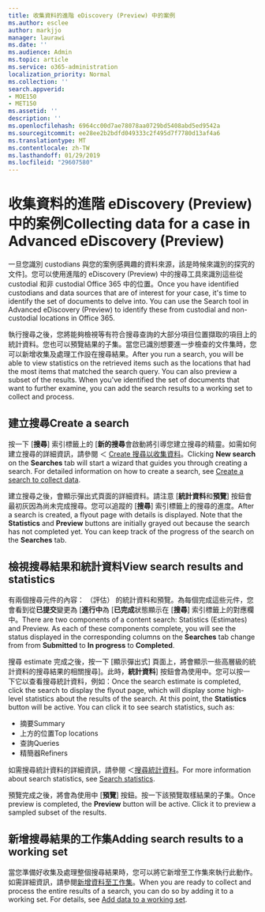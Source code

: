 ```yaml
---
title: 收集資料的進階 eDiscovery (Preview) 中的案例
ms.author: esclee
author: markjjo
manager: laurawi
ms.date: ''
ms.audience: Admin
ms.topic: article
ms.service: o365-administration
localization_priority: Normal
ms.collection: ''
search.appverid:
- MOE150
- MET150
ms.assetid: ''
description: ''
ms.openlocfilehash: 6964cc00d7ae78078aa0729bd5408abd5ed9542a
ms.sourcegitcommit: ee28ee2b2bdfd049333c2f495d7f7780d13af4a6
ms.translationtype: MT
ms.contentlocale: zh-TW
ms.lasthandoff: 01/29/2019
ms.locfileid: "29607580"
---
```

# <a name="collecting-data-for-a-case-in-advanced-ediscovery-preview"></a><span data-ttu-id="216c9-102">收集資料的進階 eDiscovery (Preview) 中的案例</span><span class="sxs-lookup"><span data-stu-id="216c9-102">Collecting data for a case in Advanced eDiscovery (Preview)</span></span>

<span data-ttu-id="216c9-p101">一旦您識別 custodians 與您的案例感興趣的資料來源，該是時候來識別的探究的文件]。您可以使用進階的 eDiscovery (Preview) 中的搜尋工具來識別這些從 custodial 和非 custodial Office 365 中的位置。</span><span class="sxs-lookup"><span data-stu-id="216c9-p101">Once you have identified custodians and data sources that are of interest for your case, it's time to identify the set of documents to delve into. You can use the Search tool in Advanced eDiscovery (Preview) to identify these from custodial and non-custodial locations in Office 365.</span></span>

<span data-ttu-id="216c9-p102">執行搜尋之後，您將能夠檢視等有符合搜尋查詢的大部分項目位置擷取的項目上的統計資料。您也可以預覽結果的子集。當您已識別想要進一步檢查的文件集時，您可以新增收集及處理工作設在搜尋結果。</span><span class="sxs-lookup"><span data-stu-id="216c9-p102">After you run a search, you will be able to view statistics on the retrieved items such as the locations that had the most items that matched the search query. You can also preview a subset of the results. When you've identified the set of documents that want to further examine, you can add the search results to a working set to collect and process.</span></span>

## <a name="create-a-search"></a><span data-ttu-id="216c9-108">建立搜尋</span><span class="sxs-lookup"><span data-stu-id="216c9-108">Create a search</span></span>

<span data-ttu-id="216c9-p103">按一下 [**搜尋**] 索引標籤上的 [**新的搜尋**會啟動將引導您建立搜尋的精靈。如需如何建立搜尋的詳細資訊，請參閱 ＜ [Create 搜尋以收集資料](create-search-to-collect-data.md)。</span><span class="sxs-lookup"><span data-stu-id="216c9-p103">Clicking **New search** on the **Searches** tab will start a wizard that guides you through creating a search. For detailed information on how to create a search, see [Create a search to collect data](create-search-to-collect-data.md).</span></span>

<span data-ttu-id="216c9-p104">建立搜尋之後，會顯示彈出式頁面的詳細資料。請注意 [**統計資料**和**預覽**] 按鈕會最初灰因為尚未完成搜尋。您可以追蹤的 [**搜尋**] 索引標籤上的搜尋的進度。</span><span class="sxs-lookup"><span data-stu-id="216c9-p104">After a search is created, a flyout page with details is displayed. Note that the **Statistics** and **Preview** buttons are initially grayed out because the search has not completed yet. You can keep track of the progress of the search on the **Searches** tab.</span></span>

## <a name="view-search-results-and-statistics"></a><span data-ttu-id="216c9-114">檢視搜尋結果和統計資料</span><span class="sxs-lookup"><span data-stu-id="216c9-114">View search results and statistics</span></span>
<span data-ttu-id="216c9-p105">有兩個搜尋元件的內容： （評估） 的統計資料和預覽。為每個完成這些元件，您會看到從**已提交**變更為 [**進行中**為 [**已完成**狀態顯示在 [**搜尋**] 索引標籤上的對應欄中。</span><span class="sxs-lookup"><span data-stu-id="216c9-p105">There are two components of a content search: Statistics (Estimates) and Preview. As each of these components complete, you will see the status displayed in the corresponding columns on the **Searches** tab change from from **Submitted** to **In progress** to **Completed**.</span></span>

<span data-ttu-id="216c9-p106">搜尋 estimate 完成之後，按一下 [顯示彈出式] 頁面上，將會顯示一些高層級的統計資料的搜尋結果的相關搜尋]。此時，**統計資料**] 按鈕會為使用中。您可以按一下它以查看搜尋統計資料，例如：</span><span class="sxs-lookup"><span data-stu-id="216c9-p106">Once the search estimate is completed, click the search to display the flyout page, which will display some high-level statistics about the results of the search. At this point, the **Statistics** button will be active. You can click it to see search statistics, such as:</span></span>

- <span data-ttu-id="216c9-120">摘要</span><span class="sxs-lookup"><span data-stu-id="216c9-120">Summary</span></span>
- <span data-ttu-id="216c9-121">上方的位置</span><span class="sxs-lookup"><span data-stu-id="216c9-121">Top locations</span></span>
- <span data-ttu-id="216c9-122">查詢</span><span class="sxs-lookup"><span data-stu-id="216c9-122">Queries</span></span>
- <span data-ttu-id="216c9-123">精簡器</span><span class="sxs-lookup"><span data-stu-id="216c9-123">Refiners</span></span>

<span data-ttu-id="216c9-124">如需搜尋統計資料的詳細資訊，請參閱 ＜[搜尋統計資料](search-statistics.md)。</span><span class="sxs-lookup"><span data-stu-id="216c9-124">For more information about search statistics, see [Search statistics](search-statistics.md).</span></span>

<span data-ttu-id="216c9-p107">預覽完成之後，將會為使用中 [**預覽**] 按鈕。按一下該預覽取樣結果的子集。</span><span class="sxs-lookup"><span data-stu-id="216c9-p107">Once preview is completed, the **Preview** button will be active. Click it to preview a sampled subset of the results.</span></span>

## <a name="adding-search-results-to-a-working-set"></a><span data-ttu-id="216c9-127">新增搜尋結果的工作集</span><span class="sxs-lookup"><span data-stu-id="216c9-127">Adding search results to a working set</span></span>

<span data-ttu-id="216c9-p108">當您準備好收集及處理整個搜尋結果時，您可以將它新增至工作集來執行此動作。如需詳細資訊，請參閱[新增資料至工作集](add-data-to-working-set.md)。</span><span class="sxs-lookup"><span data-stu-id="216c9-p108">When you are ready to collect and process the entire results of a search, you can do so by adding it to a working set. For details, see [Add data to a working set](add-data-to-working-set.md).</span></span> 